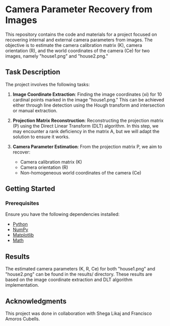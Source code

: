 # Camera Parameter Recovery from Images

This repository contains the code and materials for a project focused on recovering internal and external camera parameters from images. The objective is to estimate the camera calibration matrix (K), camera orientation (R), and the world coordinates of the camera (Ce) for two images, namely "house1.png" and "house2.png."

## Task Description

The project involves the following tasks:

1. **Image Coordinate Extraction**: Finding the image coordinates (xi) for 10 cardinal points marked in the image "house1.png." This can be achieved either through line detection using the Hough transform and intersection or manual extraction.

2. **Projection Matrix Reconstruction**: Reconstructing the projection matrix (P) using the Direct Linear Transform (DLT) algorithm. In this step, we may encounter a rank deficiency in the matrix A, but we will adapt the solution to ensure it works.

3. **Camera Parameter Estimation**: From the projection matrix P, we aim to recover:
   - Camera calibration matrix (K)
   - Camera orientation (R)
   - Non-homogeneous world coordinates of the camera (Ce)

## Getting Started

### Prerequisites

Ensure you have the following dependencies installed:

- [Python](https://www.python.org/)
- [NumPy](https://numpy.org/)
- [Matplotlib](https://matplotlib.org/)
- [Math](https://docs.python.org/3/library/math.html)

## Results
The estimated camera parameters (K, R, Ce) for both "house1.png" and "house2.png" can be found in the results/ directory. These results are based on the image coordinate extraction and DLT algorithm implementation.
 
## Acknowledgments
This project was done in collaboration with Shega Likaj and Francisco Amoros Cubells.
